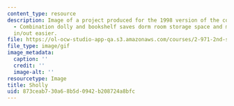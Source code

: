 ```yaml
---
content_type: resource
description: Image of a project produced for the 1998 version of the course. Sholly
  - Combination dolly and bookshelf saves dorm room storage space and makes moving
  in/out easier.
file: https://ol-ocw-studio-app-qa.s3.amazonaws.com/courses/2-971-2nd-summer-introduction-to-design-january-iap-2003/873ceab730a68b5d0942b208724a8bfc_98_sholly.gif
file_type: image/gif
image_metadata:
  caption: ''
  credit: ''
  image-alt: ''
resourcetype: Image
title: Sholly
uid: 873ceab7-30a6-8b5d-0942-b208724a8bfc
---
```

